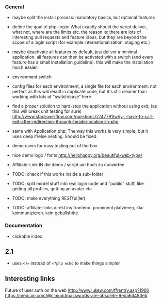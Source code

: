 ### General

- maybe split the install process: mandatory basics, but optional features

- define the goal of php-login: What exactly should the script deliver, what not, where are the limits etc.
  the reason is: there are lots of interesting pull requests and feature ideas, but they are beyond the scope of a
  login script (for example internationalization, staging etc.)

- maybe deactivate all features by default, just deliver a minimal application. all features can then be activated
 with a switch (and every feature has a small installation guideline). this will make the installation much easier.
 
- environment switch
- config files for each environment, a single file for each environment. not perfect as this will result in duplicate
  code, but it's still cleaner than working with lots of "switch/case" here
    
- find a proper solution to hard-stop the application without using exit; (as this will break unit testing for sure)
  http://www.stackoverflow.com/questions/2747791/why-i-have-to-call-exit-after-redirection-through-headerlocation-in-php
  
- same with Application.php: The way this works is very simple, but it uses deep if/else nesting. Should be fixed.
  
- demo users for easy testing out of the box  
 
- nice demo logo / fonts http://hellohappy.org/beautiful-web-type/
 
 - Affiliate-Link IN die demo / script um hoch zu converten
 
 - TODO: check if this works inside a sub-folder
 
 - TODO: split model stuff into real login code and "public" stuff, like getting all profiles, getting an avatar etc.
 
 - TODO: make everything RESTful(ler)
 
 - TODO: affiliate-links direkt ins frontend. prominent platzieren, klar kommunizieren. kein gebullshitte.
 
 ### Documentation
 
 - clickable index
 
 
 
 
 
 ## 2.1
 
 - uses `<?=` instead of `<?php echo` to make things simpler
 
 ## Interesting links
 
 Future of user auth on the web
 http://www.lukew.com/ff/entry.asp?1906
 https://medium.com/@ninjudd/passwords-are-obsolete-9ed56d483eb
 
 